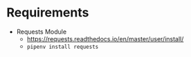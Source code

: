# Requirements

- Requests Module
    - https://requests.readthedocs.io/en/master/user/install/
    - `pipenv install requests`